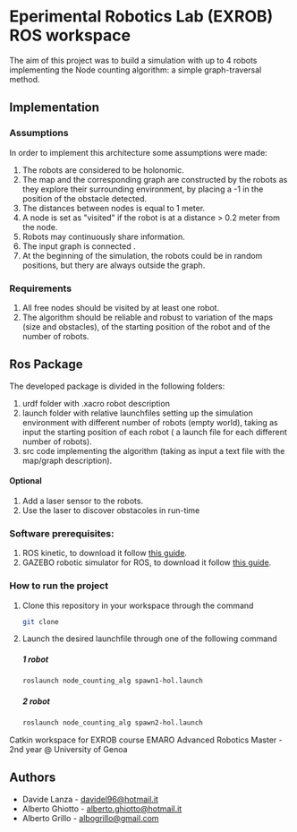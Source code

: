 # Eperimental Robotics Lab (EXROB) ROS workspace 

The aim of this project was to build a simulation with up to 4 robots implementing the Node counting algorithm: a simple graph-traversal method.



## Implementation
### Assumptions
In order to implement this architecture some assumptions were made:
1. The robots are considered to be holonomic.
1. The map and the corresponding graph are constructed by the robots as they explore their surrounding environment, by placing a -1 in the position of the obstacle detected.
1. The distances between nodes is equal to 1 meter.
1. A node is set as "visited" if the robot is at a distance > 0.2 meter from the node.
1. Robots may continuously share information.
1. The input graph is connected .
1. At the beginning of the simulation, the robots could be in random positions, but thery are always outside the graph.

### Requirements

1. All free nodes should be visited by at least one robot.
1. The algorithm should be reliable and robust to variation of the maps (size and obstacles), of the starting position of the robot and of the number of robots.

## Ros Package

The developed package is divided in the following folders:
1. urdf folder with .xacro robot description
1. launch folder with relative launchfiles setting up the simulation environment with different number of robots (empty world), taking as input the starting position of each robot ( a launch file for each different number of robots). 
1. src code implementing the algorithm (taking as input a text file with the map/graph description).
#### Optional
1. Add a laser sensor to the robots.
1. Use the laser to discover obstacoles in run-time

### Software prerequisites:
1. ROS kinetic, to download it follow [this guide](http://wiki.ros.org/kinetic/Installation/Ubuntu).
1. GAZEBO robotic simulator for ROS, to download it follow [this guide](http://gazebosim.org/tutorials?tut=ros_installing). 

### How to run the project

1. Clone this repository in your workspace through the command 
	```bash
    git clone
    ```
2. Launch the desired launchfile through one of the following command
	##### 1 robot
	```bash
	roslaunch node_counting_alg spawn1-hol.launch
	```
	##### 2 robot
	```bash
	roslaunch node_counting_alg spawn2-hol.launch
	```


Catkin workspace for EXROB course
EMARO Advanced Robotics Master - 2nd year
@ University of Genoa




## Authors
* Davide Lanza       - davidel96@hotmail.it
* Alberto Ghiotto    - alberto.ghiotto@hotmail.it
* Alberto Grillo     - albogrillo@gmail.com